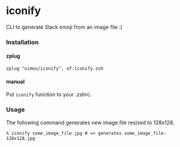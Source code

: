 # iconify

CLI to generate Slack emoji from an image file :)

### Installation

#### zplug

```
zplug "oimou/iconify", of:iconify.zsh
```

#### manual

Put `iconify` function to your .zshrc.

### Usage

The following command generates new image file resized to 128x128.

```
% iconify some_image_file.jpg # => generates some_image_file-128x128.jpg
```

